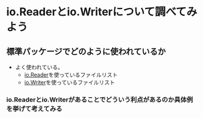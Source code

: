 # io.Readerとio.Writerについて調べてみよう
## 標準パッケージでどのように使われているか
* よく使われている。
  - [io.Reader](IOReaderList.md)を使っているファイルリスト
  - [io.Writer](IOWriterList.md)を使っているファイルリスト

### io.Readerとio.Writerがあることでどういう利点があるのか具体例を挙げて考えてみる
